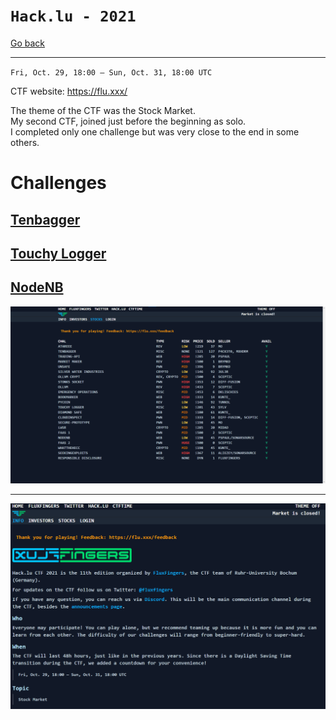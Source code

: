 # `Hack.lu - 2021`

[Go back](../README.md)<hr/>

`Fri, Oct. 29, 18:00 — Sun, Oct. 31, 18:00 UTC`

CTF website: https://flu.xxx/

The theme of the CTF was the Stock Market.<br>
My second CTF, joined just before the beginning as solo.<br>
I completed only one challenge but was very close to the end in some others.<br>

# Challenges
## [Tenbagger](2-tenbagger/README.md)
## [Touchy Logger](13-touchy-logger/README.md)
## [NodeNB](19-nodenb/README.md)

![challenges](all-challenges.png)

<hr>

![info](info.png)